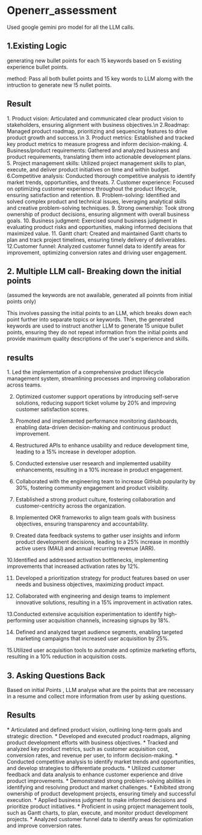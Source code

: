 # Openerr_assessment

Used google gemini pro model for all the LLM calls.

<h2>1.Existing Logic</h2>
generating new bullet points for each 15 keywords based on 5 existing experience bullet points.

method:
Pass all both bullet points and 15 key words to LLM alomg with the intruction to generate new !5 nullet points.

<h2>Result</H2>
1. Product vision: Articulated and communicated clear product vision to stakeholders, ensuring alignment with business objectives.\n
2.Roadmap: Managed product roadmap, prioritizing and sequencing features to drive product growth and success.\n
3. Product metrics: Established and tracked key product metrics to measure progress and inform decision-making.
4. Business/product requirements: Gathered and analyzed business and product requirements, translating them into actionable development plans.
5. Project management skills: Utilized project management skills to plan, execute, and deliver product initiatives on time and within budget.
6.Competitive analysis: Conducted thorough competitive analysis to identify market trends, opportunities, and threats.
7. Customer experience: Focused on optimizing customer experience throughout the product lifecycle, ensuring satisfaction and retention.
8. Problem-solving: Identified and solved complex product and technical issues, leveraging analytical skills and creative problem-solving techniques.
9. Strong ownership: Took strong ownership of product decisions, ensuring alignment with overall business goals.
10. Business judgment: Exercised sound business judgment in evaluating product risks and opportunities, making informed decisions that maximized value.
11. Gantt chart: Created and maintained Gantt charts to plan and track project timelines, ensuring timely delivery of deliverables.
12.Customer funnel: Analyzed customer funnel data to identify areas for improvement, optimizing conversion rates and driving user engagement.


<h2>2. Multiple LLM call- Breaking down the initial points</h2>
(assumed the keywords are not awailable, generated all poinnts from initial points only)

This involves passing the initial points to an LLM, which breaks down each point further into separate topics or keywords. Then, the generated keywords are used to instruct another LLM to generate 15 unique bullet points, ensuring they do not repeat information from the initial points and provide maximum quality descriptions of the user's experience and skills.

<h2> results</h2>
1. Led the implementation of a comprehensive product lifecycle management system, streamlining processes and improving collaboration across teams.

2. Optimized customer support operations by introducing self-serve solutions, reducing support ticket volume by 20% and improving customer satisfaction scores.

3. Promoted and implemented performance monitoring dashboards, enabling data-driven decision-making and continuous product improvement.

4. Restructured APIs to enhance usability and reduce development time, leading to a 15% increase in developer adoption.

5. Conducted extensive user research and implemented usability enhancements, resulting in a 10% increase in product engagement.

6. Collaborated with the engineering team to increase GitHub popularity by 30%, fostering community engagement and product visibility.

7. Established a strong product culture, fostering collaboration and customer-centricity across the organization.

8. Implemented OKR frameworks to align team goals with business objectives, ensuring transparency and accountability.

9. Created data feedback systems to gather user insights and inform product development decisions, leading to a 25% increase in monthly active users (MAU) and annual recurring revenue (ARR).

10.Identified and addressed activation bottlenecks, implementing improvements that increased activation rates by 12%.

11. Developed a prioritization strategy for product features based on user needs and business objectives, maximizing product impact.

12. Collaborated with engineering and design teams to implement innovative solutions, resulting in a 15% improvement in activation rates.

13.Conducted extensive acquisition experimentation to identify high-performing user acquisition channels, increasing signups by 18%.

14. Defined and analyzed target audience segments, enabling targeted marketing campaigns that increased user acquisition by 25%.

15.Utilized user acquisition tools to automate and optimize marketing efforts, resulting in a 10% reduction in acquisition costs.


<h2>3. Asking Questions Back</h2>
Based on initial Points , LLM analyse what are the points that are necessary in a resume and collect more information from user by asking questions.

<h2> Results </h2>
* Articulated and defined product vision, outlining long-term goals and strategic direction.
* Developed and executed product roadmaps, aligning product development efforts with business objectives.
* Tracked and analyzed key product metrics, such as customer acquisition cost, conversion rates, and revenue per user, to inform decision-making.
* Conducted competitive analysis to identify market trends and opportunities, and develop strategies to differentiate products.
* Utilized customer feedback and data analysis to enhance customer experience and drive product improvements.
* Demonstrated strong problem-solving abilities in identifying and resolving product and market challenges.
* Exhibited strong ownership of product development projects, ensuring timely and successful execution.
* Applied business judgment to make informed decisions and prioritize product initiatives.
* Proficient in using project management tools, such as Gantt charts, to plan, execute, and monitor product development projects.
* Analyzed customer funnel data to identify areas for optimization and improve conversion rates.
